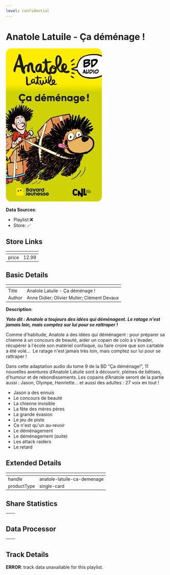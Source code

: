 ```yaml
---
level: confidential
---
```

# Anatole Latuile - Ça déménage !

![card_[dQ0Ol].png](../../img/cards/card_[dQ0Ol].png)

**Data Sources**: 

- Playlist:❌
- Store: ✅


## Store Links

| <!-- --> | <!-- --> |
| - | - |
| price | 12.99 |


## Basic Details

| <!-- --> | <!-- --> |
| - | - |
| Title | Anatole Latuile - Ça déménage ! |
| Author | Anne Didier; Olivier Muller; Clément Devaux |

**Description**:

_**Yoto dit : Anatole a toujours des idées qui déménagent. Le ratage n'est jamais loin, mais comptez sur lui pour se rattraper !**_

Comme d'habitude, Anatole a des idées qui déménagent : pour préparer sa chienne à un concours de beauté, aider un copain de colo à s'évader, récupérer à l'école son matériel confisqué, ou faire croire que son cartable a été volé...  Le ratage n'est jamais très loin, mais comptez sur lui pour se rattraper !  

Dans cette adaptation audio du tome 9 de la BD “Ça déménage!”, 11 nouvelles aventures d’Anatole Latuile sont à découvrir, pleines de bêtises, d’humour et de rebondissements. Les copains d’Anatole seront de la partie aussi : Jason, Olympe, Henriette… et aussi des adultes : 27 voix en tout ! 

*   Jason a des ennuis
*   Le concours de beauté
*   La chienne invisible
*   La fête des mères pères 
*   La grande évasion 
*   Le jeu de piste
*   Ce n'est qu'un au-revoir
*   Le déménagement
*   Le déménagement (suite)
*   Les attack raiders
*   Le retard


## Extended Details

| <!-- --> | <!-- --> |
| - | - |
| handle | anatole-latuile-ca-demenage |
| productType | single-card |


## Share Statistics

| <!-- --> | <!-- --> |
| - | - |


## Data Processor

| <!-- --> | <!-- --> |
| - | - |


## Track Details

**ERROR**: track data unavailable for this playlist.
